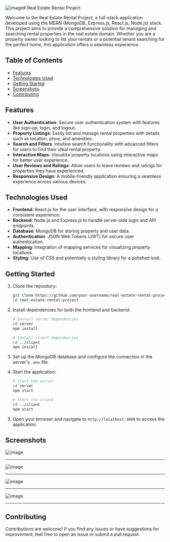 ![image](https://github.com/Sarthak102/Full-Stack-Real-Estate/assets/91387298/99f8a32b-cbd6-4083-8ac5-18533842d5c1)# Real Estate Rental Project

Welcome to the Real Estate Rental Project, a full-stack application developed using the MERN (MongoDB, Express.js, React.js, Node.js) stack. This project aims to provide a comprehensive solution for managing and searching rental properties in the real estate domain. Whether you are a property owner looking to list your rentals or a potential tenant searching for the perfect home, this application offers a seamless experience.

## Table of Contents
- [Features](#features)
- [Technologies Used](#technologies-used)
- [Getting Started](#getting-started)
- [Screenshots](#screenshots)
- [Contributing](#contributing)

## Features

- **User Authentication**: Secure user authentication system with features like sign-up, login, and logout.
- **Property Listings**: Easily list and manage rental properties with details such as location, price, and amenities.
- **Search and Filters**: Intuitive search functionality with advanced filters for users to find their ideal rental property.
- **Interactive Maps**: Visualize property locations using interactive maps for better user experience.
- **User Reviews and Ratings**: Allow users to leave reviews and ratings for properties they have experienced.
- **Responsive Design**: A mobile-friendly application ensuring a seamless experience across various devices.

## Technologies Used

- **Frontend**: React.js for the user interface, with responsive design for a consistent experience.
- **Backend**: Node.js and Express.js to handle server-side logic and API endpoints.
- **Database**: MongoDB for storing property and user data.
- **Authentication**: JSON Web Tokens (JWT) for secure user authentication.
- **Mapping**: Integration of mapping services for visualizing property locations.
- **Styling**: Use of CSS and potentially a styling library for a polished look.

## Getting Started

1. Clone the repository:
   ```bash
   git clone https://github.com/your-username/real-estate-rental-project.git
   cd real-estate-rental-project
   ```

2. Install dependencies for both the frontend and backend:
   ```bash
   # Install server dependencies
   cd server
   npm install

   # Install client dependencies
   cd ../client
   npm install
   ```

3. Set up the MongoDB database and configure the connection in the server's `.env` file.

4. Start the application:
   ```bash
   # Start the server
   cd server
   npm start

   # Start the client
   cd ../client
   npm start
   ```

5. Open your browser and navigate to `http://localhost:3000` to access the application.

## Screenshots

![image](https://github.com/Sarthak102/Full-Stack-Real-Estate/assets/91387298/f34fae91-7a5b-4364-84aa-86d3f11d4af3)

------------------------------------------------------------------------------------------------------------------

![image](https://github.com/Sarthak102/Full-Stack-Real-Estate/assets/91387298/1ad200df-32e3-46ef-80e0-a18dedff330a)

------------------------------------------------------------------------------------------------------------------

![image](https://github.com/Sarthak102/Full-Stack-Real-Estate/assets/91387298/faca7e29-8ea4-4b2c-8828-e8b6abf8fcd5)

------------------------------------------------------------------------------------------------------------------

![image](https://github.com/Sarthak102/Full-Stack-Real-Estate/assets/91387298/e9c3b015-e387-41a8-bbc8-79dc9402aa0e)

------------------------------------------------------------------------------------------------------------------

## Contributing

Contributions are welcome! If you find any issues or have suggestions for improvement, feel free to open an issue or submit a pull request.
